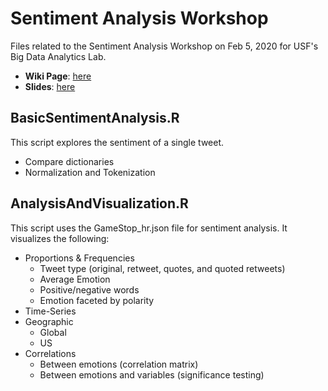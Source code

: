 # Sentiment Analysis Workshop

Files related to the Sentiment Analysis Workshop on Feb 5, 2020 for USF's Big Data Analytics Lab.

* **Wiki Page**: [here](http://bigdataanalyticslab.pbworks.com/w/page/143206620/Sentiment%20Analysis%20Workshop)
* **Slides**: [here](https://docs.google.com/presentation/d/1q2ECGOJOLm3OfqziEAkXZmE8somnhnD3RUyHGZB_nCQ/edit?usp=sharing)

##  BasicSentimentAnalysis.R
This script explores the sentiment of a single tweet. 
* Compare dictionaries
* Normalization and Tokenization 

## AnalysisAndVisualization.R
This script uses the GameStop_hr.json file for sentiment analysis. It visualizes the following:
* Proportions & Frequencies
  * Tweet type (original, retweet, quotes, and quoted retweets)
  * Average Emotion
  * Positive/negative words
  * Emotion faceted by polarity
* Time-Series
* Geographic
  * Global
  * US
* Correlations 
  * Between emotions (correlation matrix)
  * Between emotions and variables (significance testing)

